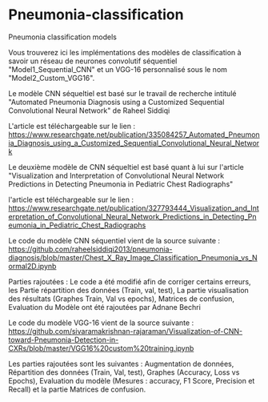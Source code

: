 # Pneumonia-classification
Pneumonia classification models

Vous trouverez ici les implémentations des modèles de classification à savoir un réseau de neurones convolutif séquentiel "Model1_Sequential_CNN" et un VGG-16 personnalisé sous le nom "Model2_Custom_VGG16".

Le modèle CNN séqueltiel est basé sur le travail de recherche intitulé "Automated Pneumonia Diagnosis using a Customized Sequential Convolutional Neural Network" de Raheel Siddiqi

L'article est téléchargeable sur le lien : https://www.researchgate.net/publication/335084257_Automated_Pneumonia_Diagnosis_using_a_Customized_Sequential_Convolutional_Neural_Network



Le deuxième modèle de CNN séqueltiel est basé quant à lui sur l'article "Visualization and Interpretation of Convolutional Neural Network Predictions in Detecting Pneumonia in Pediatric Chest Radiographs" 

l'article est téléchargeable sur le lien : https://www.researchgate.net/publication/327793444_Visualization_and_Interpretation_of_Convolutional_Neural_Network_Predictions_in_Detecting_Pneumonia_in_Pediatric_Chest_Radiographs



Le code du modèle CNN séquentiel vient de la source suivante : https://github.com/raheelsiddiqi2013/pneumonia-diagnosis/blob/master/Chest_X_Ray_Image_Classification_Pneumonia_vs_Normal2D.ipynb

Parties rajoutées : Le code a été modifié afin de corriger certains erreurs, les Partie répartition des données (Train, val, test), La partie visualisation des résultats (Graphes Train, Val vs epochs), Matrices de confusion, Evaluation du Modèle ont été rajoutées par Adnane Bechri 



Le code du modèle VGG-16 vient de la source suivante : https://github.com/sivaramakrishnan-rajaraman/Visualization-of-CNN-toward-Pneumonia-Detection-in-CXRs/blob/master/VGG16%20custom%20training.ipynb

Les parties rajoutées sont les suivantes :  Augmentation de données, Répartition des données (Train, Val, test), Graphes (Accuracy, Loss vs Epochs), Evaluation du modèle (Mesures : accuracy, F1 Score, Precision et Recall) et la partie Matrices de confusion. 
